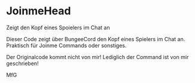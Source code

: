 # JoinmeHead
Zeigt den Kopf eines Spoielers im Chat an

Dieser Code zeigt über BungeeCord den Kopf eines Spielers im Chat an.
Praktisch für Joinme Commands oder sonstiges.

Der Originalcode kommt nicht von mir! Lediglich der Command ist von mir geschrieben!

MfG
